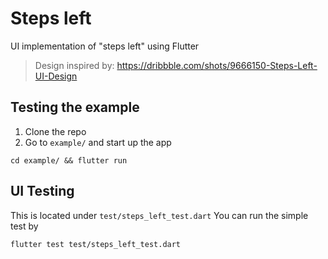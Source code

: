 # Steps left

UI implementation of "steps left" using Flutter

> Design inspired by: https://dribbble.com/shots/9666150-Steps-Left-UI-Design

## Testing the example
1. Clone the repo
2. Go to `example/` and start up the app
```
cd example/ && flutter run
```

## UI Testing
This is located under `test/steps_left_test.dart`
You can run the simple test by
```
flutter test test/steps_left_test.dart
```
